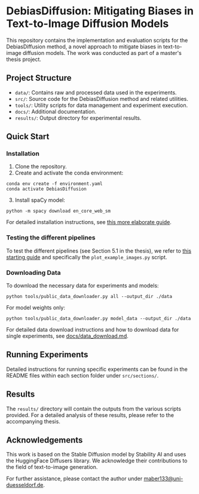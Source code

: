 # DebiasDiffusion: Mitigating Biases in Text-to-Image Diffusion Models

This repository contains the implementation and evaluation scripts for the DebiasDiffusion method, a novel approach to mitigate biases in text-to-image diffusion models. The work was conducted as part of a master's thesis project.

## Project Structure

- `data/`: Contains raw and processed data used in the experiments.
- `src/`: Source code for the DebiasDiffusion method and related utilities.
- `tools/`: Utility scripts for data management and experiment execution.
- `docs/`: Additional documentation.
- `results/`: Output directory for experimental results.

## Quick Start

### Installation

1. Clone the repository.
2. Create and activate the conda environment:
  ```
  conda env create -f environment.yaml
  conda activate DebiasDiffusion
  ```
3. Install spaCy model:
```
python -m spacy download en_core_web_sm
```
For detailed installation instructions, see [this more elaborate guide](docs/installation.md).

### Testing the different pipelines

To test the different pipelines (see Section 5.1 in the thesis), we refer to [this starting guide](exploratory/README.md) and specifically the `plot_example_images.py` script.

### Downloading Data

To download the necessary data for experiments and models:
```
python tools/public_data_downloader.py all --output_dir ./data
```

For model weights only:
```
python tools/public_data_downloader.py model_data --output_dir ./data
```

For detailed data download instructions and how to download data for single experiments, see [docs/data_download.md](docs/data_download.md).

## Running Experiments

Detailed instructions for running specific experiments can be found in the README files within each section folder under `src/sections/`.

## Results

The `results/` directory will contain the outputs from the various scripts provided. For a detailed analysis of these results, please refer to the accompanying thesis.

## Acknowledgements

This work is based on the Stable Diffusion model by Stability AI and uses the HuggingFace Diffusers library. We acknowledge their contributions to the field of text-to-image generation.

For further assistance, please contact the author under [maber133@uni-duesseldorf.de](maber133@uni-duesseldorf.de).